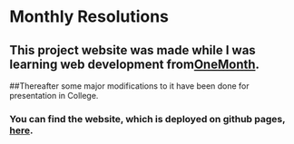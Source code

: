 # Monthly Resolutions
## This project website was made while I was learning web development from[OneMonth](https://onemonth.com/). 
##Thereafter some major modifications to it have been done for presentation in College.
### You can find the website, which is deployed on github pages, [here](https://narendra404.github.io/MonthlyResolutions/).
